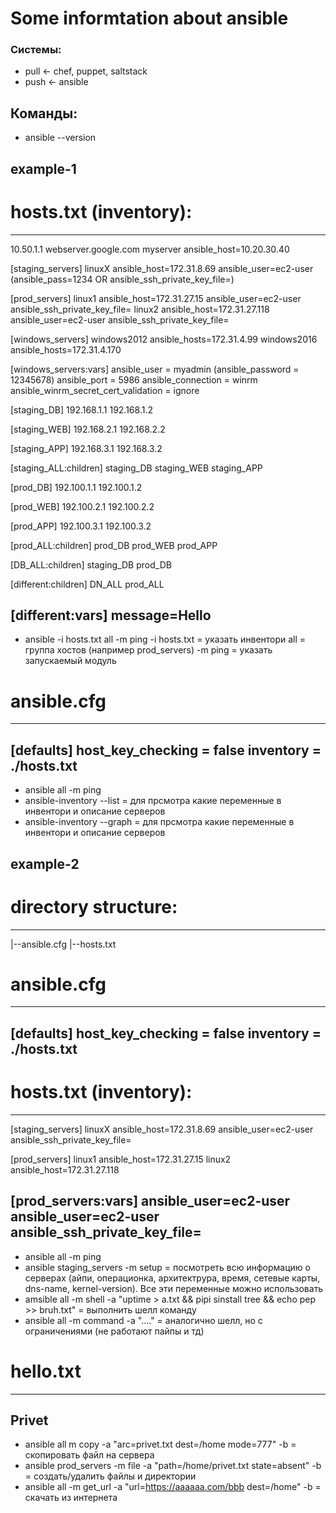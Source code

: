 # Some informtation about ansible

### Системы:
 - pull <- chef, puppet, saltstack
 - push <- ansible


## Команды:
 - ansible --version


## example-1

# hosts.txt (inventory):
---------------------------------------------------------------------------------
10.50.1.1
webserver.google.com
myserver ansible_host=10.20.30.40

[staging_servers]
linuxX ansible_host=172.31.8.69 ansible_user=ec2-user (ansible_pass=1234 OR ansible_ssh_private_key_file=<path to private key>)

[prod_servers]
linux1 ansible_host=172.31.27.15 ansible_user=ec2-user ansible_ssh_private_key_file=<path1 to private key>
linux2 ansible_host=172.31.27.118 ansible_user=ec2-user ansible_ssh_private_key_file=<path2 to private key>

[windows_servers]
windows2012     ansible_hosts=172.31.4.99
windows2016     ansible_hosts=172.31.4.170

[windows_servers:vars]
ansible_user = myadmin
(ansible_password = 12345678)
ansible_port = 5986
ansible_connection = winrm
ansible_winrm_secret_cert_validation = ignore

[staging_DB]
192.168.1.1
192.168.1.2

[staging_WEB]
192.168.2.1
192.168.2.2

[staging_APP]
192.168.3.1
192.168.3.2

[staging_ALL:children]
staging_DB
staging_WEB
staging_APP


[prod_DB]
192.100.1.1
192.100.1.2

[prod_WEB]
192.100.2.1
192.100.2.2

[prod_APP]
192.100.3.1
192.100.3.2

[prod_ALL:children]
prod_DB
prod_WEB
prod_APP


[DB_ALL:children]
staging_DB
prod_DB


[different:children]
DN_ALL
prod_ALL

[different:vars]
message=Hello
---------------------------------------------------------------------------------

 - ansible -i hosts.txt all -m ping
-i hosts.txt    = указать инвентори
all             = группа хостов (например prod_servers)
-m ping         = указать запускаемый модуль



# ansible.cfg
---------------------------------------------------------------------------------
[defaults]
host_key_checking   = false
inventory           = ./hosts.txt
---------------------------------------------------------------------------------

 - ansible all -m ping
 - ansible-inventory --list  = для прсмотра какие переменные в инвентори и описание серверов
 - ansible-inventory --graph = для прсмотра какие переменные в инвентори и описание серверов



## example-2

# directory structure:
---
  |--ansible.cfg
  |--hosts.txt

# ansible.cfg
---------------------------------------------------------------------------------
[defaults]
host_key_checking   = false
inventory           = ./hosts.txt
---------------------------------------------------------------------------------
# hosts.txt (inventory):
---------------------------------------------------------------------------------
[staging_servers]
linuxX ansible_host=172.31.8.69 ansible_user=ec2-user ansible_ssh_private_key_file=<path to private key>

[prod_servers]
linux1 ansible_host=172.31.27.15 
linux2 ansible_host=172.31.27.118

[prod_servers:vars]
ansible_user=ec2-user
ansible_user=ec2-user ansible_ssh_private_key_file=<path to private key>
---------------------------------------------------------------------------------

 - ansible all -m ping
 - ansible staging_servers -m setup 
= посмотреть всю информацию о серверах (айпи, операционка, архитектрура, время, сетевые карты, dns-name, kernel-version). Все эти переменные можно использовать
 - amsible all -m shell -a "uptime > a.txt && pipi sinstall tree && echo pep >> bruh.txt"
= выполнить шелл команду
 - ansible all -m command -a "...."
= аналогично шелл, но с ограничениями (не работают пайпы и тд)


# hello.txt
---------------------------------------------------------------------------------
Privet
---------------------------------------------------------------------------------
 - ansible all m copy -a "arc=privet.txt dest=/home mode=777" -b
= скопировать файл на сервера
 - ansible prod_servers -m file -a "path=/home/privet.txt state=absent" -b
= создать/удалить файлы и директории
 - ansible all -m get_url -a "url=https://aaaaaa.com/bbb dest=/home" -b
= скачать из интернета



